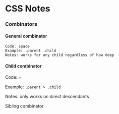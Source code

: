 # CSS Notes

### Combinators
#### General combinator
  ```
  Code: space
  Example: .parent .child
  Notes: works for any child regardless of how deep
  ```

#### Child combinator

  Code: `>`

  Example: `.parent > .child`

  Notes: only works on direct descendants


Sibling combinator
